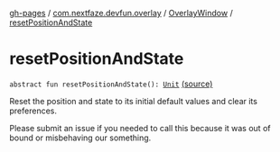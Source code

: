 [gh-pages](../../index.md) / [com.nextfaze.devfun.overlay](../index.md) / [OverlayWindow](index.md) / [resetPositionAndState](./reset-position-and-state.md)

# resetPositionAndState

`abstract fun resetPositionAndState(): `[`Unit`](https://kotlinlang.org/api/latest/jvm/stdlib/kotlin/-unit/index.html) [(source)](https://github.com/NextFaze/dev-fun/tree/master/devfun/src/main/java/com/nextfaze/devfun/overlay/OverlayWindow.kt#L134)

Reset the position and state to its initial default values and clear its preferences.

Please submit an issue if you needed to call this because it was out of bound or misbehaving our something.

